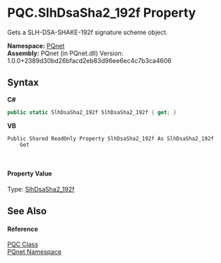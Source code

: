 # PQC.SlhDsaSha2_192f Property 
 

Gets a SLH-DSA-SHAKE-192f signature scheme object.

**Namespace:**&nbsp;<a href="fc4f881f-e121-9cf0-ed49-65bf6b5a005d.md">PQnet</a><br />**Assembly:**&nbsp;PQnet (in PQnet.dll) Version: 1.0.0+2389d30bd26bfacd2eb83d96ee6ec4c7b3ca4606

## Syntax

**C#**<br />
``` C#
public static SlhDsaSha2_192f SlhDsaSha2_192f { get; }
```

**VB**<br />
``` VB
Public Shared ReadOnly Property SlhDsaSha2_192f As SlhDsaSha2_192f
	Get
```

<br />

#### Property Value
Type: <a href="58c4e753-34a6-b332-767d-08dcecf27e32.md">SlhDsaSha2_192f</a>

## See Also


#### Reference
<a href="80837ae2-f212-0d05-93e2-94dabbb73c7f.md">PQC Class</a><br /><a href="fc4f881f-e121-9cf0-ed49-65bf6b5a005d.md">PQnet Namespace</a><br />